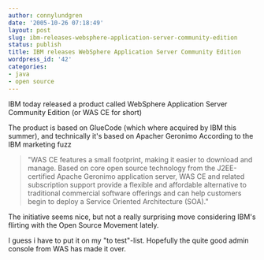 ```yaml
---
author: connylundgren
date: '2005-10-26 07:18:49'
layout: post
slug: ibm-releases-websphere-application-server-community-edition
status: publish
title: IBM releases WebSphere Application Server Community Edition
wordpress_id: '42'
categories:
- java
- open source
---
```


IBM today released a product called WebSphere Application Server Community
Edition (or WAS CE for short)

The product is based on GlueCode (which where acquired by IBM this summer),
and technically it's based on Apacher Geronimo According to the IBM marketing
fuzz

> "WAS CE features a small footprint, making it easier to download and manage.
Based on core open source technology from the J2EE-certified Apache Geronimo
application server, WAS CE and related subscription support provide a flexible
and affordable alternative to traditional commercial software offerings and
can help customers begin to deploy a Service Oriented Architecture (SOA)."

The initiative seems nice, but not a really surprising move considering IBM's
flirting with the Open Source Movement lately.

I guess i have to put it on my "to test"-list. Hopefully the quite good admin
console from WAS has made it over.

